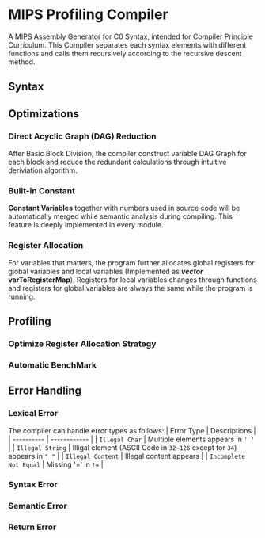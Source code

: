 # MIPS Profiling Compiler
A MIPS Assembly Generator for C0 Syntax, intended for Compiler Principle Curriculum. This Compiler separates each syntax elements with different functions and calls them recursively according to the recursive descent method.

## Syntax

## Optimizations
### Direct Acyclic Graph (DAG) Reduction
After Basic Block Division, the compiler construct variable DAG Graph for each block and reduce the redundant calculations through intuitive deriviation algorithm.
### Bulit-in Constant
**Constant Variables** together with numbers used in source code will be automatically merged while semantic analysis during compiling. This feature is deeply implemented in every module.
### Register Allocation
For variables that matters, the program further allocates global registers for global variables and local variables (Implemented as ***vector*** **varToRegisterMap**). Registers for local variables changes through functions and registers for global variables are always the same while the program is running.

## Profiling
### Optimize Register Allocation Strategy

### Automatic BenchMark

## Error Handling
### Lexical Error
The compiler can handle error types as follows:
| Error Type | Descriptions |
| ---------- | ------------ |
| `Illegal Char` | Multiple elements appears in `' '` |
| `Illegal String` | Illigal element (ASCII Code in `32~126` except for `34`) appears in `" "` |
| `Illegal Content` | Illegal content appears |
| `Incomplete Not Equal` | Missing '=' in `!=` |


### Syntax Error

### Semantic Error

### Return Error
